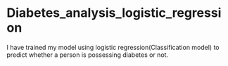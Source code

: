 # Diabetes_analysis_logistic_regression
I have trained my model using logistic regression(Classification model)  to predict whether a person is possessing diabetes or not.
